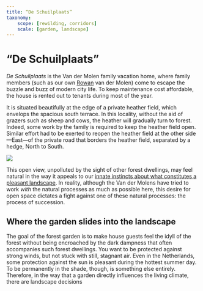```yaml
---
title: “De Schuilplaats”
taxonomy:
    scope: [rewilding, corridors]
    scale: [garden, landscape]
---
```


# “De Schuilplaats”

<i lang="nl">De Schuilplaats</i> is the Van der Molen family vacation home,
where family members (such as our own [Rowan](/people/rowan) van der Molen)
come to escape the buzzle and buzz of modern city life. To keep maintenance
cost affordable, the house is rented out to tenants during most of the year.

It is situated beautifully at the edge of a private heather field, which
envelops the spacious south terrace. In this locality, without the aid of
grazers such as sheep and cows, the heather will gradually turn to forest.
Indeed, some work by the family is required to keep the heather field open.
Similar effort had to be exerted to reopen the heather field at the other
side—East—of the private road that borders the heather field, separated by a
hedge, North to South. 

![](huis-aan-heiderand-180graden.jpg)

This open view, unpolluted by the sight of other forest dwellings, may feel
natural in the way it appeals to our [innate instincts about what constitutes
a pleasant landscape](/scale/landscape). In reality, although the Van der
Molens have tried to work *with* the natural processes as much as possible here,
this desire for open space dictates a fight against one of these natural
processes: the process of succession.

## Where the garden slides into the landscape

The goal of the forest garden is to make house guests feel the idyll of the
forest without being encroached by the dark dampness that often accompanies
such forest dwellings. You want to be protected against strong winds, but
not stuck with still, stagnant air. Even in the Netherlands, some protection
against the sun is pleasant during the hottest summer day. To be permanently
in the shade, though, is something else entirely. Therefore, in the way that
a garden directly influences the living climate, there are landscape decisions

